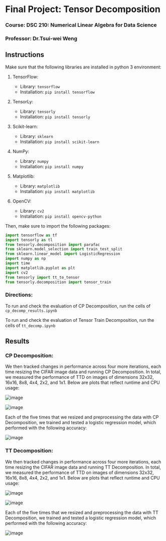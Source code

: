 # Final Project: Tensor Decomposition

### Course: DSC 210: Numerical Linear Algebra for Data Science

### Professor: Dr.Tsui-wei Weng
## Instructions

Make sure that the following libraries are installed in python 3 environment:

1. TensorFlow:
   - Library: `tensorflow`
   - Installation: `pip install tensorflow`

2. TensorLy:
   - Library: `tensorly`
   - Installation: `pip install tensorly`

3. Scikit-learn:
   - Library: `sklearn`
   - Installation: `pip install scikit-learn`

4. NumPy:
   - Library: `numpy`
   - Installation: `pip install numpy`

5. Matplotlib:
   - Library: `matplotlib`
   - Installation: `pip install matplotlib`

6. OpenCV:
   - Library: `cv2`
   - Installation: `pip install opencv-python`
  
Then, make sure to import the following packages: 

```python
import tensorflow as tf
import tensorly as tl
from tensorly.decomposition import parafac
from sklearn.model_selection import train_test_split
from sklearn.linear_model import LogisticRegression
import numpy as np
import time
import matplotlib.pyplot as plt
import cv2
from tensorly import tt_to_tensor
from tensorly.decomposition import tensor_train
```
### Directions:

To run and check the evaluation of CP Decomposition, run the cells of `cp_decomp_results.ipynb`

To run and check the evaluation of Tensor Train Decomposition, run the cells of `tt_decomp.ipynb`

## Results
### CP Decomposition:
We then tracked changes in performance across four more iterations, each time resizing the CIFAR image data and running CP Decomposition. In total, we measured the performance of TTD on images of dimensions 32x32, 16x16, 8x8, 4x4, 2x2, and 1x1. Below are plots that reflect runtime and CPU usage:

![image](https://github.com/hahmed17/dsc210-final/assets/56313938/5fb1690e-0015-47f6-9d97-0b83051aa389)

![image](https://github.com/hahmed17/dsc210-final/assets/56313938/745fd66f-413d-4aaa-8adb-1a5506eb5b84)

Each of the five times that we resized and preprocessing the data with CP Decomposition, we trained and tested a logistic regression model, which performed with the following accuracy:

![image](https://github.com/hahmed17/dsc210-final/assets/56313938/3749f2b8-411e-4441-9045-43fef290aa4a)

### TT Decomposition: 
We then tracked changes in performance across four more iterations, each time resizing the CIFAR image data and running TT Decomposition. In total, we measured the performance of TTD on images of dimensions 32x32, 16x16, 8x8, 4x4, 2x2, and 1x1. Below are plots that reflect runtime and CPU usage:

![image](https://github.com/hahmed17/dsc210-final/assets/56313938/4aa69466-2745-49ba-baf1-8859d50ef1d3)

![image](https://github.com/hahmed17/dsc210-final/assets/56313938/b87291c0-412e-4f55-8216-663668446157)

Each of the five times that we resized and preprocessing the data with TT Decomposition, we trained and tested a logistic regression model, which performed with the following accuracy:

![image](https://github.com/hahmed17/dsc210-final/assets/56313938/ccacb91c-d2d7-4ea7-9ead-33474cd70b81)



